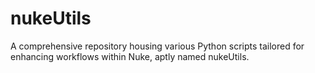# nukeUtils
A comprehensive repository housing various Python scripts tailored for enhancing workflows within Nuke, aptly named nukeUtils.
